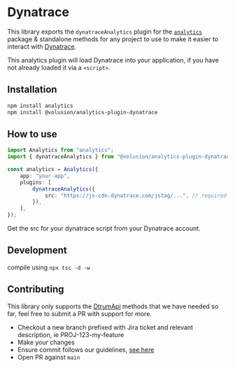 <!--
title: Adding Dynatrace to your app using open source analytics
description: Connect Dynatrace to the analytics library
pageTitle: Dynatrace
-->

# Dynatrace

This library exports the `dynatraceAnalytics` plugin for the [`analytics`](https://www.npmjs.com/package/analytics) package & standalone methods for any project to use to make it easier to interact with [Dynatrace](https://www.dynatrace.com/).

This analytics plugin will load Dynatrace into your application, if you have not already loaded it via a `<script>`.

## Installation

```bash
npm install analytics
npm install @volusion/analytics-plugin-dynatrace
```

## How to use

```typescript
import Analytics from "analytics";
import { dynatraceAnalytics } from "@volusion/analytics-plugin-dynatrace";

const analytics = Analytics({
    app: "your-app",
    plugins: [
        dynatraceAnalytics({
            src: "https://js-cdn.dynatrace.com/jstag/...", // required
        }),
    ],
});
```

Get the src for your dynatrace script from your Dynatrace account.

## Development

compile using `npx tsc -d -w`

## Contributing

This library only supports the [DtrumApi](https://www.dynatrace.com/support/doc/javascriptapi/interfaces/dtrum_types.DtrumApi.html) methods that we have needed so far, feel free to submit a PR with support for more.

* Checkout a new branch prefixed with Jira ticket and relevant description, ie PROJ-123-my-feature
* Make your changes
* Ensure commit follows our guidelines, [see here](#commit-guidelines)
* Open PR against `main`
